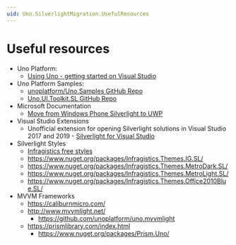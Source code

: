 ```yaml
---
uid: Uno.SilverlightMigration.UsefulResources
---
```


# Useful resources

* Uno Platform:
  * [Using Uno - getting started on Visual Studio](/articles/get-started-vs-2022.md)
* Uno Platform Samples:
  * [unoplatform/Uno.Samples GitHub Repo](https://github.com/unoplatform/Uno.Samples)
  * [Uno.UI.Toolkit.SL GitHub Repo](https://github.com/unoplatform/Uno.UI.Toolkit.SL)
* Microsoft Documentation
  * [Move from Windows Phone Silverlight to UWP](https://learn.microsoft.com/windows/uwp/porting/wpsl-to-uwp-root)
* Visual Studio Extensions
  * Unofficial extension for opening Silverlight solutions in Visual Studio 2017 and 2019 - [Silverlight for Visual Studio](https://marketplace.visualstudio.com/items?itemName=RamiAbughazaleh.SilverlightProjectSystem)
* Silverlight Styles
  * [Infragistics free styles](https://github.com/Infragistics/InfragisticsThemesForMicrosoftControls)
  * https://www.nuget.org/packages/Infragistics.Themes.IG.SL/
  * https://www.nuget.org/packages/Infragistics.Themes.MetroDark.SL/
  * https://www.nuget.org/packages/Infragistics.Themes.MetroLight.SL/
  * https://www.nuget.org/packages/Infragistics.Themes.Office2010Blue.SL/
* MVVM Frameworks
  * https://caliburnmicro.com/
  * http://www.mvvmlight.net/
    * https://github.com/unoplatform/uno.mvvmlight
  * https://prismlibrary.com/index.html
    * https://www.nuget.org/packages/Prism.Uno/
